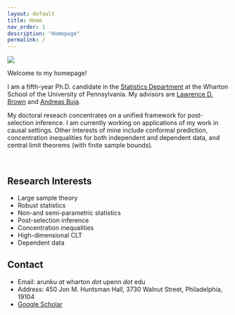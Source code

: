 ```yaml
---
layout: default
title: Home
nav_order: 1
description: "Homepage"
permalink: /
---
```


<div class="container">
	<div class="row">
		<div class="col-4">
			<img src="{{'/assets/images/dolomites_sm.jpeg'| prepend:site.baseurl}}">
		</div>
		<div class="col">
			<p class="text-justify">
				Welcome to my homepage! 
			</p>
			<p class="text-justify">
				I am a fifth-year Ph.D. candidate in the <a href="https://statistics.wharton.upenn.edu">Statistics Department</a> at the Wharton School of the University of Pennsylvania. My advisors are <a href="http://www-stat.wharton.upenn.edu/~lbrown/">Lawrence D. Brown</a> and <a href="http://www-stat.wharton.upenn.edu/~buja/">Andreas Buja</a>.
			</p>
<!-- 			<p class="text-justify">
				I completed B.Stat (2010--2013) and M.Stat (2013--2015) in statistics in <a href="https://www.isical.ac.in">Indian Statistical Institute</a>, Kolkata.
			</p> -->
			<p class="text-justify">
				My doctoral reseach concentrates on a unified framework for post-selection inference. I am currently working on applications of my work in causal settings. Other interests of mine include conformal prediction, concentration inequalities for both independent and dependent data, and central limit theorems (with finite sample bounds).  
			</p>
		</div>
	</div>
</div>

<br>

## Research Interests

<div class="container">
	<div class="row">
		<div class="col">
			<ul>
				<li> Large sample theory </li>
				<li> Robust statistics </li>
				<li> Non-and semi-parametric statistics </li>
				<li> Post-selection inference </li>
				<li> Concentration inequalities </li>
				<li> High-dimensional CLT </li>
				<li> Dependent data </li>
			</ul>
		</div>
	</div>
</div>


## Contact

- Email: arunku *at* wharton *dot* upenn *dot* edu
- Address: 450 Jon M. Huntsman Hall, 3730 Walnut Street, Philadelphia, 19104
- [Google Scholar](https://scholar.google.com.hk/citations?user=k2uOCu0AAAAJ&hl=en&oi=ao)


